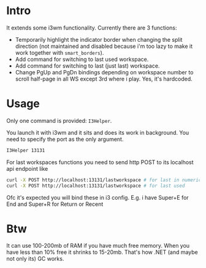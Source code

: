 # Intro

It extends some i3wm functionality. Currently there are 3 functions:

* Temporarily highlight the indicator border when changing the split direction (not maintained and disabled because i'm too lazy to make it work together with `smart_borders`).
* Add command for switching to last used workspace.
* Add command for switching to last (just last) workspace.
* Change PgUp and PgDn bindings depending on workspace number to scroll half-page in all WS except 3rd where i play. Yes, it's hardcoded.

# Usage

Only one command is provided: `I3Helper`.

You launch it with i3wm and it sits and does its work in background.
You need to specify the port as the only argument.

```bash
I3Helper 13131
```

For last workspaces functions you need to send http POST to its localhost api endpoint like

```bash
curl -X POST http://localhost:13131/lastworkspace # for last in numerical way
curl -X POST http://localhost:13131/lastworkspace # for last used
```

Ofc it's expected you will bind these in i3 config. E.g. i have Super+E for End and Super+R for Return or Recent
# Btw 

It can use 100-200mb of RAM if you have much free memory.
When you have less than 10% free it shrinks to 15-20mb.
That's how .NET (and maybe not only its) GC works.
